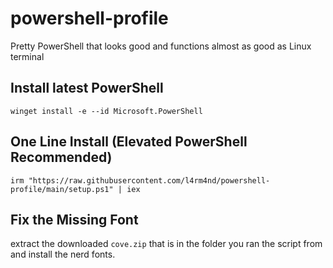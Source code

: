 # powershell-profile
Pretty PowerShell that looks good and functions almost as good as Linux terminal 

## Install latest PowerShell

```
winget install -e --id Microsoft.PowerShell
```

## One Line Install (Elevated PowerShell Recommended)

```
irm "https://raw.githubusercontent.com/l4rm4nd/powershell-profile/main/setup.ps1" | iex
```

## Fix the Missing Font

extract the downloaded `cove.zip` that is in the folder you ran the script from and install the nerd fonts. 
